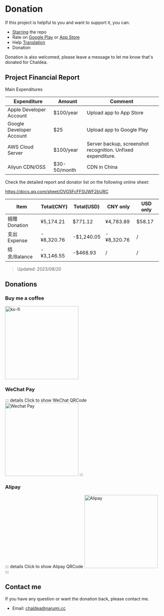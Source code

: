 # Donation

If this project is helpful to you and want to support it, you can:

- [Starring](https://github.com/chaldea-center/chaldea/stargazers) the repo
- Rate on [Google Play](https://play.google.com/store/apps/details?id=cc.narumi.chaldea) or [App Store](https://apps.apple.com/us/app/chaldea/id1548713491?itsct=apps_box&itscg=30200)
- Help [Translation](./translation.md)
- Donation

Donation is also welcomed, please leave a message to let me know that's donated for Chaldea.

## Project Financial Report

Main Expenditures

| Expenditure              | Amount       | Comment                                                     |
| ------------------------ | ------------ | ----------------------------------------------------------- |
| Apple Developer Account  | $100/year    | Upload app to App Store                                     |
| Google Developer Account | $25          | Upload app to Google Play                                   |
| AWS Cloud Server         | $100/year    | Server backup, screenshot recognition. Unfixed expenditure. |
| Aliyun CDN/OSS           | $30-50/month | CDN in China                                                |

Check the detailed report and donator list on the following online sheet:

<https://docs.qq.com/sheet/DVG5FcFFSUWF2bURC>

| **Item**     | **Total(CNY)** | **Total(USD)** | **CNY only** | **USD only** |
| ------------ | -------------- | -------------- | ------------ | ------------ |
| 捐赠Donation | ¥5,174.21      | $771.12        | ¥4,783.89    | $58.17       |
| 支出Expense  | -¥8,320.76     | -$1,240.05     | -¥8,320.76   | /            |
| 结余/Balance | -¥3,146.55     | -$468.93       | /            | /            |

> Updated: 2023/08/20

## Donations

### Buy me a coffee

[<img src="/images/kofi2.webp" alt="ko-fi" width="240"/>](https://ko-fi.com/G2G152BDO)

<!-- ### PayPal.Me
[<img src="https://www.paypalobjects.com/webstatic/mktg/Logo/pp-logo-200px.png" alt="paypal.me/narumishi" width="240"/>](https://paypal.me/narumishi) -->

### WeChat Pay

::: details Click to show WeChat QRCode
<img src="/images/wechat_pay.webp" alt="Wechat Pay" width="240"/>
:::

### Alipay

::: details Click to show Alipay QRCode
<img src="/images/alipay.webp" alt="Alipay" width="240"/>
:::

## Contact me

If you have any question or want the donation back, please contact me.

- Email: [chaldea@narumi.cc](mailto:chaldea@narumi.cc)
